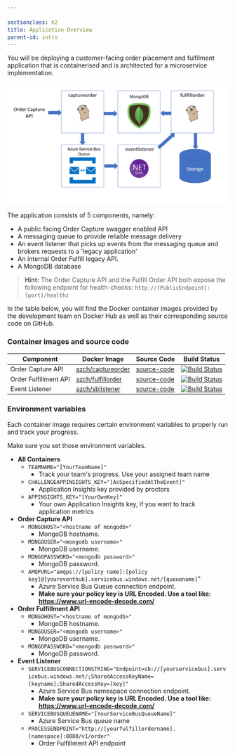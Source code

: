 ```yaml
---

sectionclass: h2
title: Application Overview
parent-id: intro
---
```


You will be deploying a customer-facing order placement and fulfilment application that is containerised and is architected for a microservice implementation.

![Application diagram](media/overview.png)

The application consists of 5 components, namely:

* A public facing Order Capture swagger enabled API
* A messaging queue to provide reliable message delivery
* An event listener that picks up events from the messaging queue and brokers requests to a 'legacy application'
* An internal Order Fulfill legacy API.
* A MongoDB database

> **Hint:** The Order Capture API and the Fulfill Order API both expose the following endpoint for health-checks: `http://[PublicEndpoint]:[port]/healthz`

In the table below, you will find the Docker container images provided by the development team on Docker Hub as well as their corresponding source code on GitHub.

### Container images and source code

| Component                    | Docker Image                                                     | Source Code                                                       | Build Status |
|------------------------------|------------------------------------------------------------------|-------------------------------------------------------------------|--------------|
| Order Capture API            | [azch/captureorder](https://hub.docker.com/r/azch/captureorder/) | [source-code](https://github.com/Azure/azch-captureorder)         | [![Build Status](https://dev.azure.com/theazurechallenge/Kubernetes/_apis/build/status/Code/Azure.azch-captureorder)](https://dev.azure.com/theazurechallenge/Kubernetes/_build/latest?definitionId=10) |
| Order Fulfillment API        | [azch/fulfillorder](https://hub.docker.com/r/azch/fulfillorder/) | [source-code](https://github.com/Azure/azch-fulfillorder)         | [![Build Status](https://dev.azure.com/theazurechallenge/Kubernetes/_apis/build/status/Code/Azure.azch-fulfillorder)](https://dev.azure.com/theazurechallenge/Kubernetes/_build/latest?definitionId=11) |
| Event Listener  | [azch/sblistener](https://hub.docker.com/r/azch/sblistener/) | [source-code](https://github.com/Azure/azch-sblistener)         | [![Build Status](https://dev.azure.com/theazurechallenge/Kubernetes/_apis/build/status/Code/Azure.azch-sblistener)](https://dev.azure.com/theazurechallenge/Kubernetes/_build/latest?definitionId=15) |

### Environment variables

Each container image requires certain environment variables to properly run and track your progress.

Make sure you set those environment variables.

* **All Containers**
  * `TEAMNAME="[YourTeamName]"`
    * Track your team's progress. Use your assigned team name
  * `CHALLENGEAPPINSIGHTS_KEY="[AsSpecifiedAtTheEvent]"`
    * Application Insights key provided by proctors
  * `APPINSIGHTS_KEY="[YourOwnKey]"`
    * Your own Application Insights key, if you want to track application metrics
* **Order Capture API**
  * `MONGOHOST="<hostname of mongodb>"`
    * MongoDB hostname.
  * `MONGOUSER="<mongodb username>"`
    * MongoDB username.
  * `MONGOPASSWORD="<mongodb password>"`
    * MongoDB password.
  * `AMQPURL="amqps://[policy name]:[policy key]@[youreventhub].servicebus.windows.net/[queuename]`"
    * Azure Service Bus Queue connection endpoint.
    * **Make sure your policy key is URL Encoded. Use a tool like: <https://www.url-encode-decode.com/>**
* **Order Fulfillment API**
  * `MONGOHOST="<hostname of mongodb>"`
    * MongoDB hostname.
  * `MONGOUSER="<mongodb username>"`
    * MongoDB username.
  * `MONGOPASSWORD="<mongodb password>"`
    * MongoDB password.
* **Event Listener**
  * `SERVICEBUSCONNECTIONSTRING="Endpoint=sb://[yourservicebus].servicebus.windows.net/;SharedAccessKeyName=[keyname];SharedAccessKey=[key]"`
    * Azure Service Bus namespace connection endpoint.
    * **Make sure your policy key is URL Encoded. Use a tool like: <https://www.url-encode-decode.com/>**
  * `SERVICEBUSQUEUENAME="[YourServiceBusQueueName]"`
    * Azure Service Bus queue name
  * `PROCESSENDPOINT="http://[yourfulfillordername].[namespace]:8080/v1/order"`
    * Order Fulfillment API endpoint